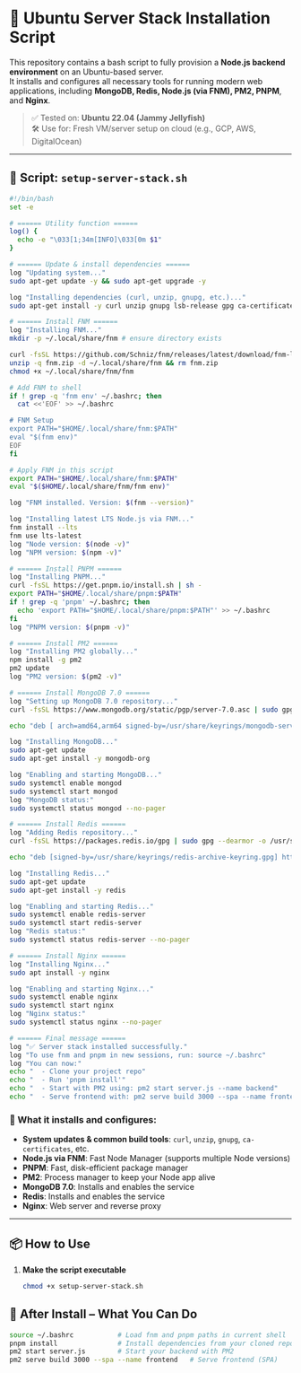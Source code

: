 # 🚀 Ubuntu Server Stack Installation Script

This repository contains a bash script to fully provision a **Node.js backend environment** on an Ubuntu-based server.  
It installs and configures all necessary tools for running modern web applications, including **MongoDB, Redis, Node.js (via FNM), PM2, PNPM**, and **Nginx**.

> ✅ Tested on: **Ubuntu 22.04 (Jammy Jellyfish)**  
> 🛠️ Use for: Fresh VM/server setup on cloud (e.g., GCP, AWS, DigitalOcean)

---

## 📂 Script: `setup-server-stack.sh`

```bash
#!/bin/bash
set -e

# ====== Utility function ======
log() {
  echo -e "\033[1;34m[INFO]\033[0m $1"
}

# ====== Update & install dependencies ======
log "Updating system..."
sudo apt-get update -y && sudo apt-get upgrade -y

log "Installing dependencies (curl, unzip, gnupg, etc.)..."
sudo apt-get install -y curl unzip gnupg lsb-release gpg ca-certificates software-properties-common build-essential

# ====== Install FNM ======
log "Installing FNM..."
mkdir -p ~/.local/share/fnm # ensure directory exists

curl -fsSL https://github.com/Schniz/fnm/releases/latest/download/fnm-linux.zip -o fnm.zip
unzip -q fnm.zip -d ~/.local/share/fnm && rm fnm.zip
chmod +x ~/.local/share/fnm/fnm

# Add FNM to shell
if ! grep -q 'fnm env' ~/.bashrc; then
  cat <<'EOF' >> ~/.bashrc

# FNM Setup
export PATH="$HOME/.local/share/fnm:$PATH"
eval "$(fnm env)"
EOF
fi

# Apply FNM in this script
export PATH="$HOME/.local/share/fnm:$PATH"
eval "$($HOME/.local/share/fnm/fnm env)"

log "FNM installed. Version: $(fnm --version)"

log "Installing latest LTS Node.js via FNM..."
fnm install --lts
fnm use lts-latest
log "Node version: $(node -v)"
log "NPM version: $(npm -v)"

# ====== Install PNPM ======
log "Installing PNPM..."
curl -fsSL https://get.pnpm.io/install.sh | sh -
export PATH="$HOME/.local/share/pnpm:$PATH"
if ! grep -q 'pnpm' ~/.bashrc; then
  echo 'export PATH="$HOME/.local/share/pnpm:$PATH"' >> ~/.bashrc
fi
log "PNPM version: $(pnpm -v)"

# ====== Install PM2 ======
log "Installing PM2 globally..."
npm install -g pm2
pm2 update
log "PM2 version: $(pm2 -v)"

# ====== Install MongoDB 7.0 ======
log "Setting up MongoDB 7.0 repository..."
curl -fsSL https://www.mongodb.org/static/pgp/server-7.0.asc | sudo gpg --dearmor -o /usr/share/keyrings/mongodb-server-7.0.gpg

echo "deb [ arch=amd64,arm64 signed-by=/usr/share/keyrings/mongodb-server-7.0.gpg ] https://repo.mongodb.org/apt/ubuntu $(lsb_release -cs)/mongodb-org/7.0 multiverse" | sudo tee /etc/apt/sources.list.d/mongodb-org-7.0.list

log "Installing MongoDB..."
sudo apt-get update
sudo apt-get install -y mongodb-org

log "Enabling and starting MongoDB..."
sudo systemctl enable mongod
sudo systemctl start mongod
log "MongoDB status:"
sudo systemctl status mongod --no-pager

# ====== Install Redis ======
log "Adding Redis repository..."
curl -fsSL https://packages.redis.io/gpg | sudo gpg --dearmor -o /usr/share/keyrings/redis-archive-keyring.gpg

echo "deb [signed-by=/usr/share/keyrings/redis-archive-keyring.gpg] https://packages.redis.io/deb $(lsb_release -cs) main" | sudo tee /etc/apt/sources.list.d/redis.list

log "Installing Redis..."
sudo apt-get update
sudo apt-get install -y redis

log "Enabling and starting Redis..."
sudo systemctl enable redis-server
sudo systemctl start redis-server
log "Redis status:"
sudo systemctl status redis-server --no-pager

# ====== Install Nginx ======
log "Installing Nginx..."
sudo apt install -y nginx

log "Enabling and starting Nginx..."
sudo systemctl enable nginx
sudo systemctl start nginx
log "Nginx status:"
sudo systemctl status nginx --no-pager

# ====== Final message ======
log "✅ Server stack installed successfully."
log "To use fnm and pnpm in new sessions, run: source ~/.bashrc"
log "You can now:"
echo "  - Clone your project repo"
echo "  - Run 'pnpm install'"
echo "  - Start with PM2 using: pm2 start server.js --name backend"
echo "  - Serve frontend with: pm2 serve build 3000 --spa --name frontend"

```

### 🔧 What it installs and configures:

- **System updates & common build tools**: `curl`, `unzip`, `gnupg`, `ca-certificates`, etc.
- **Node.js via FNM**: Fast Node Manager (supports multiple Node versions)
- **PNPM**: Fast, disk-efficient package manager
- **PM2**: Process manager to keep your Node app alive
- **MongoDB 7.0**: Installs and enables the service
- **Redis**: Installs and enables the service
- **Nginx**: Web server and reverse proxy

---

## 📦 How to Use

1. **Make the script executable**
   ```bash
   chmod +x setup-server-stack.sh
   ```

## 📗 After Install – What You Can Do

```bash
source ~/.bashrc           # Load fnm and pnpm paths in current shell
pnpm install               # Install dependencies from your cloned repo
pm2 start server.js        # Start your backend with PM2
pm2 serve build 3000 --spa --name frontend   # Serve frontend (SPA)

```
